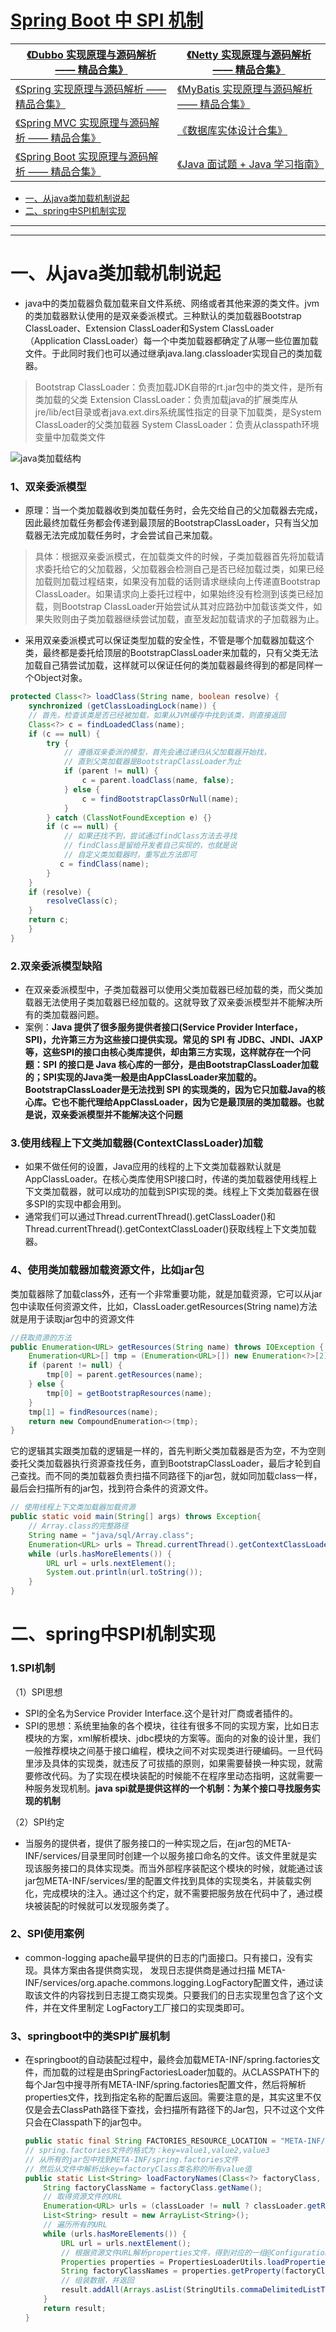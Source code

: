 # [Spring Boot 中 SPI 机制](http://www.iocoder.cn/Fight/SPI-mechanism-in-Spring-Boot/)

| [《Dubbo 实现原理与源码解析 —— 精品合集》](http://www.iocoder.cn/Dubbo/good-collection/?title) | [《Netty 实现原理与源码解析 —— 精品合集》](http://www.iocoder.cn/Netty/Netty-collection/?title) |
| ------------------------------------------------------------ | ------------------------------------------------------------ |
| [《Spring 实现原理与源码解析 —— 精品合集》](http://www.iocoder.cn/Spring/good-collection/?title) | [《MyBatis 实现原理与源码解析 —— 精品合集》](http://www.iocoder.cn/MyBatis/good-collection/?title) |
| [《Spring MVC 实现原理与源码解析 —— 精品合集》](http://www.iocoder.cn/Spring-MVC/good-collection/?title) | [《数据库实体设计合集》](http://www.iocoder.cn/Entity/good-collection/?title) |
| [《Spring Boot 实现原理与源码解析 —— 精品合集》](http://www.iocoder.cn/Spring-Boot/good-collection/?title) | [《Java 面试题 + Java 学习指南》](http://www.iocoder.cn/Interview/good-collection/?title) |

- [一、从java类加载机制说起](http://www.iocoder.cn/Fight/SPI-mechanism-in-Spring-Boot/)
- [二、spring中SPI机制实现](http://www.iocoder.cn/Fight/SPI-mechanism-in-Spring-Boot/)

------

------

# 一、从java类加载机制说起

- java中的类加载器负载加载来自文件系统、网络或者其他来源的类文件。jvm的类加载器默认使用的是双亲委派模式。三种默认的类加载器Bootstrap ClassLoader、Extension ClassLoader和System ClassLoader（Application ClassLoader）每一个中类加载器都确定了从哪一些位置加载文件。于此同时我们也可以通过继承java.lang.classloader实现自己的类加载器。

> Bootstrap ClassLoader：负责加载JDK自带的rt.jar包中的类文件，是所有类加载的父类
> Extension ClassLoader：负责加载java的扩展类库从jre/lib/ect目录或者java.ext.dirs系统属性指定的目录下加载类，是System ClassLoader的父类加载器
> System ClassLoader：负责从classpath环境变量中加载类文件

![java类加载结构](https://raw.githubusercontent.com/stephenZkang/learn/master/img/9cff201fbfda8dde974cac6899746600.jpg)

### 1、双亲委派模型

- 原理：当一个类加载器收到类加载任务时，会先交给自己的父加载器去完成，因此最终加载任务都会传递到最顶层的BootstrapClassLoader，只有当父加载器无法完成加载任务时，才会尝试自己来加载。

> 具体：根据双亲委派模式，在加载类文件的时候，子类加载器首先将加载请求委托给它的父加载器，父加载器会检测自己是否已经加载过类，如果已经加载则加载过程结束，如果没有加载的话则请求继续向上传递直Bootstrap ClassLoader。如果请求向上委托过程中，如果始终没有检测到该类已经加载，则Bootstrap ClassLoader开始尝试从其对应路劲中加载该类文件，如果失败则由子类加载器继续尝试加载，直至发起加载请求的子加载器为止。

- 采用双亲委派模式可以保证类型加载的安全性，不管是哪个加载器加载这个类，最终都是委托给顶层的BootstrapClassLoader来加载的，只有父类无法加载自己猜尝试加载，这样就可以保证任何的类加载器最终得到的都是同样一个Object对象。

```java
protected Class<?> loadClass(String name, boolean resolve) {
    synchronized (getClassLoadingLock(name)) {
    // 首先，检查该类是否已经被加载，如果从JVM缓存中找到该类，则直接返回
    Class<?> c = findLoadedClass(name);
    if (c == null) {
        try {
            // 遵循双亲委派的模型，首先会通过递归从父加载器开始找，
            // 直到父类加载器是BootstrapClassLoader为止
            if (parent != null) {
                c = parent.loadClass(name, false);
            } else {
                c = findBootstrapClassOrNull(name);
            }
        } catch (ClassNotFoundException e) {}
        if (c == null) {
            // 如果还找不到，尝试通过findClass方法去寻找
            // findClass是留给开发者自己实现的，也就是说
            // 自定义类加载器时，重写此方法即可
           c = findClass(name);
        }
    }
    if (resolve) {
        resolveClass(c);
    }
    return c;
    }
}
```

### 2.双亲委派模型缺陷

- 在双亲委派模型中，子类加载器可以使用父类加载器已经加载的类，而父类加载器无法使用子类加载器已经加载的。这就导致了双亲委派模型并不能解决所有的类加载器问题。
- 案例：**Java 提供了很多服务提供者接口(Service Provider Interface，SPI)，允许第三方为这些接口提供实现。常见的 SPI 有 JDBC、JNDI、JAXP 等，这些SPI的接口由核心类库提供，却由第三方实现，这样就存在一个问题：SPI 的接口是 Java 核心库的一部分，是由BootstrapClassLoader加载的；SPI实现的Java类一般是由AppClassLoader来加载的。BootstrapClassLoader是无法找到 SPI 的实现类的，因为它只加载Java的核心库。它也不能代理给AppClassLoader，因为它是最顶层的类加载器。也就是说，双亲委派模型并不能解决这个问题**

### 3.使用线程上下文类加载器(ContextClassLoader)加载

- 如果不做任何的设置，Java应用的线程的上下文类加载器默认就是AppClassLoader。在核心类库使用SPI接口时，传递的类加载器使用线程上下文类加载器，就可以成功的加载到SPI实现的类。线程上下文类加载器在很多SPI的实现中都会用到。
- 通常我们可以通过Thread.currentThread().getClassLoader()和Thread.currentThread().getContextClassLoader()获取线程上下文类加载器。

### 4、使用类加载器加载资源文件，比如jar包

类加载器除了加载class外，还有一个非常重要功能，就是加载资源，它可以从jar包中读取任何资源文件，比如，ClassLoader.getResources(String name)方法就是用于读取jar包中的资源文件

```java
//获取资源的方法
public Enumeration<URL> getResources(String name) throws IOException {
    Enumeration<URL>[] tmp = (Enumeration<URL>[]) new Enumeration<?>[2];
    if (parent != null) {
        tmp[0] = parent.getResources(name);
    } else {
        tmp[0] = getBootstrapResources(name);
    }
    tmp[1] = findResources(name);
    return new CompoundEnumeration<>(tmp);
}
```

它的逻辑其实跟类加载的逻辑是一样的，首先判断父类加载器是否为空，不为空则委托父类加载器执行资源查找任务，直到BootstrapClassLoader，最后才轮到自己查找。而不同的类加载器负责扫描不同路径下的jar包，就如同加载class一样，最后会扫描所有的jar包，找到符合条件的资源文件。

```java
// 使用线程上下文类加载器加载资源
public static void main(String[] args) throws Exception{
    // Array.class的完整路径
    String name = "java/sql/Array.class";
    Enumeration<URL> urls = Thread.currentThread().getContextClassLoader().getResources(name);
    while (urls.hasMoreElements()) {
        URL url = urls.nextElement();
        System.out.println(url.toString());
    }
}
```

# 二、spring中SPI机制实现

### 1.SPI机制

（1）SPI思想

- SPI的全名为Service Provider Interface.这个是针对厂商或者插件的。
- SPI的思想：系统里抽象的各个模块，往往有很多不同的实现方案，比如日志模块的方案，xml解析模块、jdbc模块的方案等。面向的对象的设计里，我们一般推荐模块之间基于接口编程，模块之间不对实现类进行硬编码。一旦代码里涉及具体的实现类，就违反了可拔插的原则，如果需要替换一种实现，就需要修改代码。为了实现在模块装配的时候能不在程序里动态指明，这就需要一种服务发现机制。**java spi就是提供这样的一个机制：为某个接口寻找服务实现的机制**

（2）SPI约定

- 当服务的提供者，提供了服务接口的一种实现之后，在jar包的META-INF/services/目录里同时创建一个以服务接口命名的文件。该文件里就是实现该服务接口的具体实现类。而当外部程序装配这个模块的时候，就能通过该jar包META-INF/services/里的配置文件找到具体的实现类名，并装载实例化，完成模块的注入。通过这个约定，就不需要把服务放在代码中了，通过模块被装配的时候就可以发现服务类了。

### 2、SPI使用案例

- common-logging apache最早提供的日志的门面接口。只有接口，没有实现。具体方案由各提供商实现， 发现日志提供商是通过扫描 META-INF/services/org.apache.commons.logging.LogFactory配置文件，通过读取该文件的内容找到日志提工商实现类。只要我们的日志实现里包含了这个文件，并在文件里制定 LogFactory工厂接口的实现类即可。

### 3、springboot中的类SPI扩展机制

- 在springboot的自动装配过程中，最终会加载META-INF/spring.factories文件，而加载的过程是由SpringFactoriesLoader加载的。从CLASSPATH下的每个Jar包中搜寻所有META-INF/spring.factories配置文件，然后将解析properties文件，找到指定名称的配置后返回。需要注意的是，其实这里不仅仅是会去ClassPath路径下查找，会扫描所有路径下的Jar包，只不过这个文件只会在Classpath下的jar包中。

  ```java
  public static final String FACTORIES_RESOURCE_LOCATION = "META-INF/spring.factories";
  // spring.factories文件的格式为：key=value1,value2,value3
  // 从所有的jar包中找到META-INF/spring.factories文件
  // 然后从文件中解析出key=factoryClass类名称的所有value值
  public static List<String> loadFactoryNames(Class<?> factoryClass, ClassLoader classLoader) {
      String factoryClassName = factoryClass.getName();
      // 取得资源文件的URL
      Enumeration<URL> urls = (classLoader != null ? classLoader.getResources(FACTORIES_RESOURCE_LOCATION) : ClassLoader.getSystemResources(FACTORIES_RESOURCE_LOCATION));
      List<String> result = new ArrayList<String>();
      // 遍历所有的URL
      while (urls.hasMoreElements()) {
          URL url = urls.nextElement();
          // 根据资源文件URL解析properties文件，得到对应的一组@Configuration类
          Properties properties = PropertiesLoaderUtils.loadProperties(new UrlResource(url));
          String factoryClassNames = properties.getProperty(factoryClassName);
          // 组装数据，并返回
          result.addAll(Arrays.asList(StringUtils.commaDelimitedListToStringArray(factoryClassNames)));
      }
      return result;
  }
  ```

  